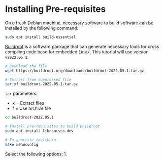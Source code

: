 # Installing Pre-requisites

On a fresh Debian machine, necessary software to build software can be installed by the following command:
```bash
sudo apt install build-essential
```

[Buildroot](https://buildroot.org/) is a software package that can generate necessary tools for cross compiling code base for embedded Linux. This tutorial will use version `v2022.05.1`.

```bash
# Download the file
wget https://buildroot.org/downloads/buildroot-2022.05.1.tar.gz

# Extract from compressed file
tar xf buildroot-2022.05.1.tar.gz
```
`tar` parameters:
- x = Extract files
- f = Use archive file

```bash
cd buildroot-2022.05.1

# Install pre-requisites to build buildroot
sudo apt install libncurses-dev

# To generate toolchain
make menuconfig
```

Select the following options:
1. 
